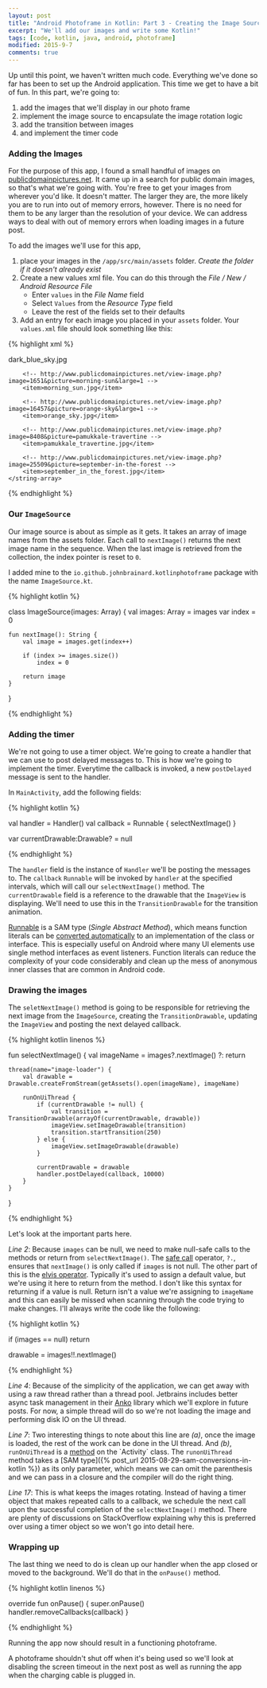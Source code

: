 ```yaml
---
layout: post
title: "Android Photoframe in Kotlin: Part 3 - Creating the Image Source and Displaying Photos"
excerpt: "We'll add our images and write some Kotlin!"
tags: [code, kotlin, java, android, photoframe]
modified: 2015-9-7
comments: true
---
```


Up until this point, we haven't written much code. Everything we've done so far has been to set up the Android application. This time we get to have a bit of fun. In this part, we're going to:

1. add the images that we'll display in our photo frame
1. implement the image source to encapsulate the image rotation logic
1. add the transition between images
1. and implement the timer code

### Adding the Images

For the purpose of this app, I found a small handful of images on [publicdomainpictures.net](http://www.publicdomainpictures.net). It came up in a search for public domain images, so that's what we're going with. You're free to get your images from wherever you'd like. It doesn't matter. The larger they are, the more likely you are to run into out of memory errors, however. There is no need for them to be any larger than the resolution of your device. We can address ways to deal with out of memory errors when loading images in a future post.

To add the images we'll use for this app,

1. place your images in the `/app/src/main/assets` folder. *Create the folder if it doesn't already exist*
1. Create a new values xml file. You can do this through the *File / New / Android Resource File*
	* Enter `values` in the *File Name* field
	* Select `Values` from the *Resource Type* field
	* Leave the rest of the fields set to their defaults
1. Add an entry for each image you placed in your `assets` folder. Your `values.xml` file should look something like this:

{% highlight xml %}
<?xml version="1.0" encoding="utf-8"?>
<resources>
	<string-array name="images">
		<!-- http://www.publicdomainpictures.net/view-image.php?image=16456&picture=dark-blue-sky -->
		<item>dark_blue_sky.jpg</item>

		<!-- http://www.publicdomainpictures.net/view-image.php?image=1651&picture=morning-sun&large=1 -->
		<item>morning_sun.jpg</item>

		<!-- http://www.publicdomainpictures.net/view-image.php?image=16457&picture=orange-sky&large=1 -->
		<item>orange_sky.jpg</item>

		<!-- http://www.publicdomainpictures.net/view-image.php?image=8408&picture=pamukkale-travertine -->
		<item>pamukkale_travertine.jpg</item>

		<!-- http://www.publicdomainpictures.net/view-image.php?image=25509&picture=september-in-the-forest -->
		<item>september_in_the_forest.jpg</item>
	</string-array>
</resources>
{% endhighlight %}


### Our `ImageSource`

Our image source is about as simple as it gets. It takes an array of image names from the assets folder. Each call to `nextImage()` returns the next image name in the sequence. When the last image is retrieved from the collection, the index pointer is reset to `0`.

I added mine to the `io.github.johnbrainard.kotlinphotoframe` package with the name `ImageSource.kt`.

{% highlight kotlin %}

class ImageSource(images: Array<String>) {
	val images: Array<String> = images
	var index = 0

	fun nextImage(): String {
		val image = images.get(index++)

		if (index >= images.size())
			index = 0

		return image
	}
}

{% endhighlight %}

### Adding the timer

We're not going to use a timer object. We're going to create a handler that we can use to post delayed messages to. This is how we're going to implement the timer. Everytime the callback is invoked, a new `postDelayed` message is sent to the handler.

In `MainActivity`, add the following fields:

{% highlight kotlin %}

val handler = Handler()
val callback = Runnable { selectNextImage() }

var currentDrawable:Drawable? = null

{% endhighlight %}

The `handler` field is the instance of `Handler` we'll be posting the messages to. The `callback` `Runnable` will be invoked by `handler` at the specified intervals, which will call our `selectNextImage()` method. The `currentDrawable` field is a reference to the drawable that the `ImageView` is displaying. We'll need to use this in the `TransitionDrawable` for the transition animation.

[Runnable](https://docs.oracle.com/javase/8/docs/api/java/lang/Runnable.html) is a SAM type (*Single Abstract Method*), which means function literals can be [converted automatically](http://kotlinlang.org/docs/reference/java-interop.html#sam-conversions) to an implementation of the class or interface. This is especially useful on Android where many UI elements use single method interfaces as event listeners. Function literals can reduce the complexity of your code considerably and clean up the mess of anonymous inner classes that are common in Android code.

### Drawing the images

The `seletNextImage()` method is going to be responsible for retrieving the next image from the `ImageSource`, creating the `TransitionDrawable`, updating the `ImageView` and posting the next delayed callback.

{% highlight kotlin linenos %}

fun selectNextImage() {
	val imageName = images?.nextImage() ?: return

	thread(name="image-loader") {
		val drawable = Drawable.createFromStream(getAssets().open(imageName), imageName)

		runOnUiThread {
			if (currentDrawable != null) {
				val transition = TransitionDrawable(arrayOf(currentDrawable, drawable))
				imageView.setImageDrawable(transition)
				transition.startTransition(250)
			} else {
				imageView.setImageDrawable(drawable)
			}

			currentDrawable = drawable
			handler.postDelayed(callback, 10000)
		}
	}
}

{% endhighlight %}

Let's look at the important parts here.

*Line 2*: Because `images` can be null, we need to make null-safe calls to the methods or return from `selectNextImage()`. The [safe call](http://kotlinlang.org/docs/reference/null-safety.html#safe-calls) operator, `?.`, ensures that `nextImage()` is only called if `images` is not null. The other part of this is the [elvis operator](http://kotlinlang.org/docs/reference/null-safety.html#elvis-operator). Typically it's used to assign a default value, but we're using it here to return from the method. I don't like this syntax for returning if a value is null. Return isn't a value we're assigning to `imageName` and this can easily be missed when scanning through the code trying to make changes. I'll always write the code like the following:

{% highlight kotlin %}

if (images == null)
	return

drawable = images!!.nextImage()

{% endhighlight %}

*Line 4*: Because of the simplicity of the application, we can get away with using a raw thread rather than a thread pool. Jetbrains includes better async task management in their [Anko](https://github.com/JetBrains/anko) library which we'll explore in future posts. For now, a simple thread will do so we're not loading the image and performing disk IO on the UI thread.

*Line 7*: Two interesting things to note about this line are *(a)*, once the image is loaded, the rest of the work can be done in the UI thread. And *(b)*, `runOnUiThread` is a [method](http://developer.android.com/reference/android/app/Activity.html#runOnUiThread(java.lang.Runnable)) on the `Activity` class. The `runonUiThread` method takes a [SAM type]({% post_url 2015-08-29-sam-conversions-in-kotlin %}) as its only parameter, which means we can omit the parenthesis and we can pass in a closure and the compiler will do the right thing.

*Line 17*: This is what keeps the images rotating. Instead of having a timer object that makes repeated calls to a callback, we schedule the next call upon the successful completion of the `selectNextImage()` method. There are plenty of discussions on StackOverflow explaining why this is preferred over using a timer object so we won't go into detail here.

### Wrapping up
The last thing we need to do is clean up our handler when the app closed or moved to the background. We'll do that in the `onPause()` method.

{% highlight kotlin linenos %}

override fun onPause() {
	super.onPause()
	handler.removeCallbacks(callback)
}

{% endhighlight %}

Running the app now should result in a functioning photoframe.

A photoframe shouldn't shut off when it's being used so we'll look at disabling the screen timeout in the next post as well as running the app when the charging cable is plugged in.
